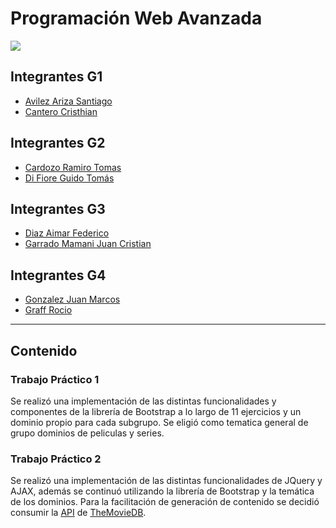 # Programación Web Avanzada
![](https://cdn.discordapp.com/attachments/938426490847117352/963220157759643668/PWA60.jpeg)

## Integrantes G1
- [Avilez Ariza Santiago](https://github.com/santiagoavilez)
- [Cantero Cristhian](https://github.com/CristhianCantero)

## Integrantes G2
- [Cardozo Ramiro Tomas](https://github.com/Raam4)
- [Di Fiore Guido Tomás](https://github.com/guidodf98)

## Integrantes G3
- [Diaz Aimar Federico](https://github.com/diazAimar)
- [Garrado Mamani Juan Cristian](https://github.com/cristian96-code)

## Integrantes G4
- [Gonzalez Juan Marcos](https://github.com/jmarcosg)
- [Graff Rocio](https://github.com/rociograff)

<hr>

## Contenido

### **Trabajo Práctico 1**
Se realizó una implementación de las distintas funcionalidades y componentes de la librería de Bootstrap a lo largo de 11 ejercicios y un dominio propio para cada subgrupo. Se eligió como tematica general de grupo dominios de peliculas y series.

### **Trabajo Práctico 2**
Se realizó una implementación de las distintas funcionalidades de JQuery y AJAX, además se continuó utilizando la librería de Bootstrap y la temática de los dominios. Para la facilitación de generación de contenido se decidió consumir la [API](https://developers.themoviedb.org/3/getting-started/introduction) de [TheMovieDB](https://www.themoviedb.org/).